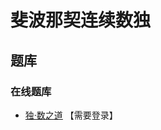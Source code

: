 # 斐波那契连续数独

## 题库

### 在线题库

- [独·数之道](http://www.sudokufans.org.cn/lx/game.index.php?type=cnfb) 【需要登录】
